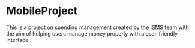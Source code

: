 # MobileProject


This is a project on spending management created by the ISMS team with the aim of helping users manage money properly with a user-friendly interface.
